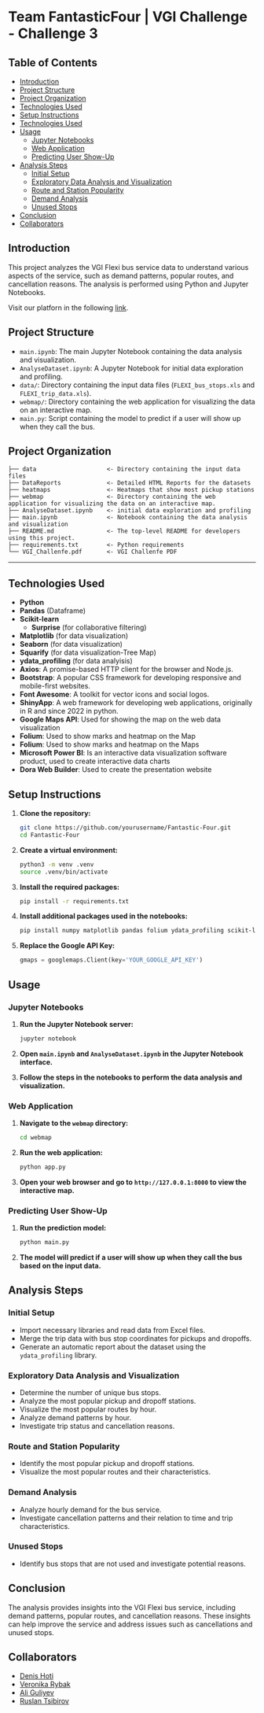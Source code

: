 # Team FantasticFour | VGI Challenge - Challenge 3

## Table of Contents
- [Introduction](#introduction)
- [Project Structure](#project-structure)
- [Project Organization](#project-organization)
- [Technologies Used](#technologies-used)
- [Setup Instructions](#setup-instructions)
- [Technologies Used](#technologies-used)
- [Usage](#dataset)
    - [Jupyter Notebooks](#jupyter-notebooks)
    - [Web Application](#web-application)
    - [Predicting User Show-Up](#predicting-user-show-up)
- [Analysis Steps](#analysis-steps)
    - [Initial Setup](#initial-setup)
    - [Exploratory Data Analysis and Visualization](#exploratory-data-analysis-and-visualization)
    - [Route and Station Popularity](#route-and-station-popularity)
    - [Demand Analysis](#demand-analysis)
    - [Unused Stops](#unused-stops)
- [Conclusion](#conclusion)
- [Collaborators](#collaborators)

## Introduction
This project analyzes the VGI Flexi bus service data to understand various aspects of the service, such as demand patterns, popular routes, and cancellation reasons. The analysis is performed using Python and Jupyter Notebooks.

Visit our platforn in the following [link](https://fantasticfour.bio.link).

## Project Structure

- `main.ipynb`: The main Jupyter Notebook containing the data analysis and visualization.
- `AnalyseDataset.ipynb`: A Jupyter Notebook for initial data exploration and profiling.
- `data/`: Directory containing the input data files (`FLEXI_bus_stops.xls` and `FLEXI_trip_data.xls`).
- `webmap/`: Directory containing the web application for visualizing the data on an interactive map.
- `main.py`: Script containing the model to predict if a user will show up when they call the bus.


## Project Organization

    ├── data                    <- Directory containing the input data files
    ├── DataReports             <- Detailed HTML Reports for the datasets
    ├── heatmaps                <- Heatmaps that show most pickup stations
    ├── webmap                  <- Directory containing the web application for visualizing the data on an interactive map.
    ├── AnalyseDataset.ipynb    <- initial data exploration and profiling
    ├── main.ipynb              <- Notebook containing the data analysis and visualization
    ├── README.md               <- The top-level README for developers using this project.
    ├── requirements.txt        <- Python requirements
    └── VGI_Challenfe.pdf       <- VGI Challenfe PDF

---

## Technologies Used
- **Python** 
- **Pandas**         (Dataframe)
- **Scikit-learn** 
   - **Surprise**    (for collaborative filtering)
- **Matplotlib**     (for data visualization)
- **Seaborn**        (for data visualization)
- **Squarify**       (for data visualization-Tree Map)
- **ydata_profiling**       (for data analyisis)
- **Axios**: A promise-based HTTP client for the browser and Node.js.
- **Bootstrap**: A popular CSS framework for developing responsive and mobile-first websites.
- **Font Awesome**: A toolkit for vector icons and social logos.
- **ShinyApp**: A web framework for developing web applications, originally in R and since 2022 in python.
- **Google Maps API**: Used for showing the map on the web data visualization
- **Folium**: Used to show marks and heatmap on the Map
- **Folium**: Used to show marks and heatmap on the Maps
- **Microsoft Power BI**:  Is an interactive data visualization software product, used to create interactive data charts
- **Dora Web Builder**: Used to create the presentation website


## Setup Instructions

1. **Clone the repository:**
    ```sh
    git clone https://github.com/yourusername/Fantastic-Four.git
    cd Fantastic-Four
    ```

2. **Create a virtual environment:**
    ```sh
    python3 -m venv .venv
    source .venv/bin/activate
    ```

3. **Install the required packages:**
    ```sh
    pip install -r requirements.txt
    ```

4. **Install additional packages used in the notebooks:**
    ```sh
    pip install numpy matplotlib pandas folium ydata_profiling scikit-learn googlemaps shiny
    ```

4. **Replace the Google API Key:**
    ```python
    gmaps = googlemaps.Client(key='YOUR_GOOGLE_API_KEY')

    ```

## Usage

### Jupyter Notebooks

1. **Run the Jupyter Notebook server:**
    ```sh
    jupyter notebook
    ```

2. **Open `main.ipynb` and `AnalyseDataset.ipynb` in the Jupyter Notebook interface.**

3. **Follow the steps in the notebooks to perform the data analysis and visualization.**

### Web Application

1. **Navigate to the `webmap` directory:**
    ```sh
    cd webmap
    ```

2. **Run the web application:**
    ```sh
    python app.py
    ```

3. **Open your web browser and go to `http://127.0.0.1:8000` to view the interactive map.**

### Predicting User Show-Up

1. **Run the prediction model:**
    ```sh
    python main.py
    ```

2. **The model will predict if a user will show up when they call the bus based on the input data.**

## Analysis Steps

### Initial Setup

- Import necessary libraries and read data from Excel files.
- Merge the trip data with bus stop coordinates for pickups and dropoffs.
- Generate an automatic report about the dataset using the `ydata_profiling` library.

### Exploratory Data Analysis and Visualization

- Determine the number of unique bus stops.
- Analyze the most popular pickup and dropoff stations.
- Visualize the most popular routes by hour.
- Analyze demand patterns by hour.
- Investigate trip status and cancellation reasons.

### Route and Station Popularity

- Identify the most popular pickup and dropoff stations.
- Visualize the most popular routes and their characteristics.

### Demand Analysis

- Analyze hourly demand for the bus service.
- Investigate cancellation patterns and their relation to time and trip characteristics.

### Unused Stops

- Identify bus stops that are not used and investigate potential reasons.

## Conclusion

The analysis provides insights into the VGI Flexi bus service, including demand patterns, popular routes, and cancellation reasons. These insights can help improve the service and address issues such as cancellations and unused stops.

## Collaborators

- [Denis Hoti](https://www.linkedin.com/in/denishoti/)
- [Veronika Rybak](https://www.linkedin.com/in/veronika-rybak-55379a337/)
- [Ali Guliyev](https://www.linkedin.com/in/ali-guliyev-389837238/)
- [Ruslan Tsibirov](https://www.linkedin.com/in/ruslan-tsibirov-6bb6a2262/)
